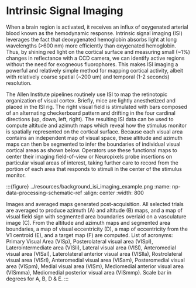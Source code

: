 # Intrinsic Signal Imaging

When a brain region is activated, it receives an influx of oxygenated arterial blood known as the hemodynamic response. Intrinsic signal imaging (ISI) leverages the fact that deoxygenated hemoglobin absorbs light at long wavelengths (>600 nm) more efficiently than oxygenated hemoglobin. Thus, by shining red light on the cortical surface and measuring small (~1%) changes in reflectance with a CCD camera, we can identify active regions without the need for exogneous fluorophores. This makes ISI imaging a powerful and relatively simple method for mapping cortical activity, albeit with relatively coarse spatial (~200 um) and temporal (1-2 seconds) resolution.

The Allen Institute pipelines routinely use ISI to map the retinotopic organization of visual cortex. Briefly, mice are lightly anesthetized and placed in the ISI rig. The right visual field is stimulated with bars composed of an alternating checkerboard pattern and drifting in the four cardinal directions (up, down, left, right). The resulting ISI data can be used to compute altitude and azimuth maps which reveal how the stimulus monitor is spatially represented on the cortical surface. Because each visual area contains an independent map of visual space, these altitude and azimuth maps can then be segmented to infer the boundaries of individual visual cortical areas as shown below. Operators use these functional maps to center their imaging field-of-view or Neuropixels probe insertions on particular visual areas of interest, taking further care to record from the portion of each area that responds to stimuli in the center of the stimulus monitor.

:::{figure}  ../resources/background_isi_imaging_example.png
:name: np-data-processing-schematic-ref
:align: center
:width: 800

Images and averaged maps generated post-acquisition. All selected trials are averaged to produce azimuth (A) and altitude (B) maps, and a map of visual field sign with segmented area boundaries overlaid on a vasculature image (C). From the altitude and azimuth maps and segmented area boundaries, a map of visual eccentricity (D), a map of eccentricity from the V1 centroid (E), and a target map (F) are computed. List of acronyms: Primary Visual Area (VISp), Posterolateral visual area (VISpl), Laterointermediate area (VISli), Lateral visual area (VISl), Anteromedial visual area (VISal), Laterolateral anterior visual area (VISlla), Rostrolateral visual area (VISrl), Anteromedial visual area (VISam), Posteromedial visual area (VISpm), Medial visual area (VISm), Mediomedial anterior visual area (VISmma), Mediomedial posterior visual area (VISmmp). Scale bar in degrees for A, B, D & E.
:::

